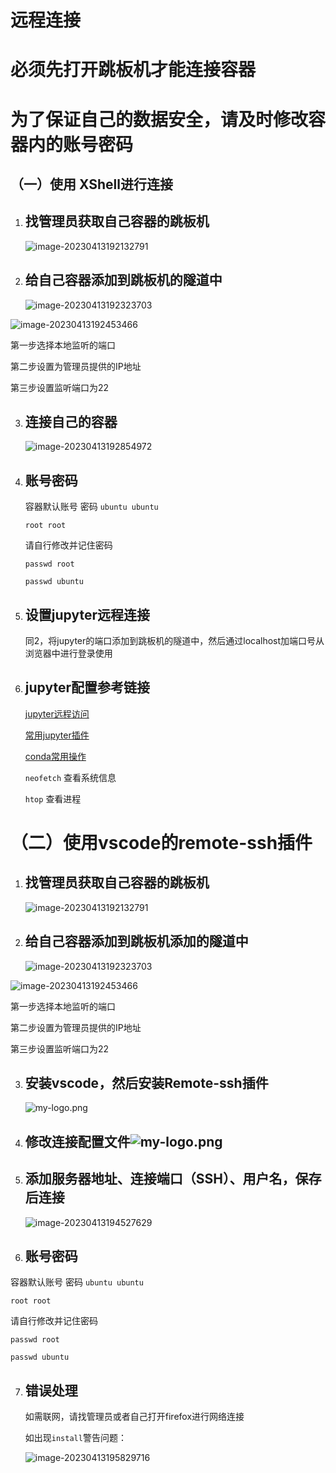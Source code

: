 # 远程连接

# 必须先打开跳板机才能连接容器

# 为了保证自己的数据安全，请及时修改容器内的账号密码

## （一）使用 XShell进行连接

1. ## 找管理员获取自己容器的跳板机

   ![image-20230413192132791](https://github.com/Chaos-Hu-edu/340_GPU_SERVER/blob/main/lxd容器使用说明/img/img7.png)

2. ## 给自己容器添加到跳板机的隧道中

   ![image-20230413192323703](https://github.com/Chaos-Hu-edu/340_GPU_SERVER/blob/main/lxd容器使用说明/img/img8.png)

![image-20230413192453466](https://github.com/Chaos-Hu-edu/340_GPU_SERVER/blob/main/lxd容器使用说明/img/img9.png)

第一步选择本地监听的端口

第二步设置为管理员提供的IP地址

第三步设置监听端口为22

3. ## 连接自己的容器

   ![image-20230413192854972](https://github.com/Chaos-Hu-edu/340_GPU_SERVER/blob/main/lxd容器使用说明/img/img10.png)

4. ## 账号密码

   容器默认账号 密码
   `ubuntu ubuntu`

   `root root`

   请自行修改并记住密码

   `passwd root`

   `passwd ubuntu`

5. ## 设置jupyter远程连接

   同2，将jupyter的端口添加到跳板机的隧道中，然后通过localhost加端口号从浏览器中进行登录使用

6. ## jupyter配置参考链接

   [jupyter远程访问](https://blog.csdn.net/akon_wang_hkbu/article/details/78973366)

   [常用jupyter插件](https://zhuanlan.zhihu.com/p/556098638)
   
   [conda常用操作](https://blog.csdn.net/qq128252/article/details/127064929)
   
   `neofetch` 查看系统信息
   
   `htop` 查看进程

# （二）使用vscode的remote-ssh插件

1. ## 找管理员获取自己容器的跳板机

   ![image-20230413192132791](https://github.com/Chaos-Hu-edu/340_GPU_SERVER/blob/main/lxd容器使用说明/img/img7.png)

2. ## 给自己容器添加到跳板机添加的隧道中

   ![image-20230413192323703](https://github.com/Chaos-Hu-edu/340_GPU_SERVER/blob/main/lxd容器使用说明/img/img8.png)

![image-20230413192453466](https://github.com/Chaos-Hu-edu/340_GPU_SERVER/blob/main/lxd容器使用说明/img/img9.png)

第一步选择本地监听的端口

第二步设置为管理员提供的IP地址

第三步设置监听端口为22

3. ## 安装vscode，然后安装Remote-ssh插件

   ![my-logo.png](https://github.com/Chaos-Hu-edu/340_GPU_SERVER/blob/main/lxd容器使用说明/img/img11.png)

4. ## 修改连接配置文件![my-logo.png](https://github.com/Chaos-Hu-edu/340_GPU_SERVER/blob/main/lxd容器使用说明/img/img12.png)

5. ## 添加服务器地址、连接端口（SSH）、用户名，保存后连接

   ![image-20230413194527629](https://github.com/Chaos-Hu-edu/340_GPU_SERVER/blob/main/lxd容器使用说明/img/img12.png)

6. ## 账号密码

容器默认账号 密码
`ubuntu ubuntu`

`root root`

请自行修改并记住密码

`passwd root`

`passwd ubuntu`

7. ## 错误处理

   如需联网，请找管理员或者自己打开firefox进行网络连接

   如出现`install`警告问题：

   ![image-20230413195829716](https://github.com/Chaos-Hu-edu/340_GPU_SERVER/blob/main/lxd容器使用说明/img/img13.png)

